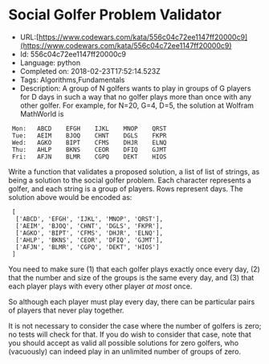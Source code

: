 # Social Golfer Problem Validator

 - URL:[https://www.codewars.com/kata/556c04c72ee1147ff20000c9](https://www.codewars.com/kata/556c04c72ee1147ff20000c9)
 - Id: 556c04c72ee1147ff20000c9
 - Language: python
 - Completed on: 2018-02-23T17:52:14.523Z
 - Tags: Algorithms,Fundamentals
 - Description:
A group of N golfers wants to play in groups of G players for D days in such a way that no golfer plays more than once with any other golfer. For example, for N=20, G=4, D=5, the solution at Wolfram MathWorld is

```
 Mon:	ABCD	EFGH	IJKL	MNOP	QRST
 Tue:	AEIM	BJOQ	CHNT	DGLS	FKPR
 Wed:	AGKO	BIPT	CFMS	DHJR	ELNQ
 Thu:	AHLP	BKNS	CEOR	DFIQ	GJMT
 Fri:	AFJN	BLMR	CGPQ	DEKT	HIOS
```

Write a function that validates a proposed solution, a list of list of strings, as being a solution to the social golfer problem. Each character represents a golfer, and each string is a group of players. Rows represent days. The solution above would be encoded as:

```
 [
  ['ABCD', 'EFGH', 'IJKL', 'MNOP', 'QRST'],
  ['AEIM', 'BJOQ', 'CHNT', 'DGLS', 'FKPR'],
  ['AGKO', 'BIPT', 'CFMS', 'DHJR', 'ELNQ'],
  ['AHLP', 'BKNS', 'CEOR', 'DFIQ', 'GJMT'],
  ['AFJN', 'BLMR', 'CGPQ', 'DEKT', 'HIOS']
 ]
```

You need to make sure (1) that each golfer plays exactly once every day, (2) that the number and size of the groups is the same every day, and (3) that each player plays with every other player *at most* once.

So although each player must play every day, there can be particular pairs of players that never play together.

It is not necessary to consider the case where the number of golfers is zero; no tests will check for that. If you do wish to consider that case, note that you should accept as valid all possible solutions for zero golfers, who (vacuously) can indeed play in an unlimited number of groups of zero.

